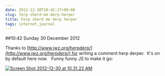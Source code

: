 ```yaml
---
date: 2012-12-30T10:42:17+09:00
slug: ferp-sherd-me-derp-herper
title: Ferp sherd me derp herper
tags: internet,journal
---
```


##10:42 Sunday 30 December 2012

Thanks to [http://www.jwz.org/herpderp/](http://www.jwz.org/herpderp/) for writing a comment herp derper.  It's on by default here now.   Funny funny JS to make it go:

[![Screen Shot 2012-12-30 at 10.31.22 AM](/images/2012/12/Screen-Shot-2012-12-30-at-10.31.22-AM.png)](http://robnugen.com/blog/2012/12/30/ferp-sherd-me-derp-herper/screen-shot-2012-12-30-at-10-31-22-am/)
